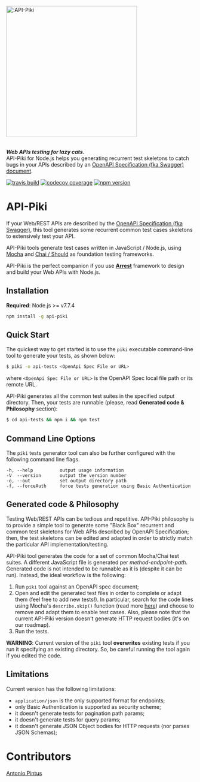 <br />
<a href="https://github.com/vivocha/api-piki"><img alt=":API-Piki" src="https://www.pintux.it/img/api-piki.png" width=350px/></a>
<br /><br />

**_Web APIs testing for lazy cats_.**<br/>
API-Piki for Node.js helps you generating recurrent test skeletons to catch bugs in your APIs described by an [OpenAPI Specification (fka Swagger) document](http://swagger.io/specification/).


[![travis build](https://img.shields.io/travis/vivocha/api-piki.svg)](https://travis-ci.org/vivocha/api-piki)
[![codecov coverage](https://img.shields.io/codecov/c/github/vivocha/api-piki.svg)](https://codecov.io/gh/vivocha/api-piki)
[![npm version](https://img.shields.io/npm/v/api-piki.svg)](https://www.npmjs.com/package/api-piki)


# API-Piki
If your Web/REST APIs are described by the [OpenAPI Specification (fka Swagger)](http://swagger.io/specification/), this tool generates some recurrent common test cases skeletons to extensively test your API.

API-Piki tools generate test cases written in JavaScript / Node.js, using [Mocha](https://mochajs.org/chai
) and [Chai / Should](http://chaijs.com) as foundation testing frameworks.

API-Piki is the perfect companion if you use **[Arrest](https://www.npmjs.com/package/arrest)** framework to design and build your Web APIs with Node.js.


## Installation

**Required**: Node.js >= v7.7.4

```sh
npm install -g api-piki
```

## Quick Start
The quickest way to get started is to use the `piki` executable command-line tool to generate your tests, as shown below:

```bash
$ piki -o api-tests <OpenApi Spec File or URL>
```
where `<OpenApi Spec File or URL>` is the OpenAPI Spec local file path or its remote URL.

API-Piki generates all the common test suites in the specified output directory. Then, your tests are runnable (please, read **Generated code & Philosophy** section):

```bash
$ cd api-tests && npm i && npm test
```

## Command Line Options

The `piki` tests generator tool can also be further configured with the following command line flags.

    -h, --help          output usage information
    -V  --version       output the version number
    -o, --out           set output directory path   
    -f, --forceAuth     force tests generation using Basic Authentication 


## Generated code & Philosophy
Testing Web/REST APIs can be tedious and repetitive.
API-Piki philosophy is to provide a simple tool to generate some "Black Box" recurrent and common test skeletons for Web APIs described by OpenAPI Specification; then, the test skeletons can be edited and adapted in order to strictly match the particular API implementation/testing.

API-Piki tool generates the code for a set of common Mocha/Chai test suites. A different JavaScript file is generated per _method-endpoint-path_.
Generated code is not intended to be runnable as it is (despite it can be run). Instead, the ideal workflow is the following:

1. Run `piki` tool against an OpenAPI spec document;
2. Open and edit the generated test files in order to complete or adapt them (feel free to add new tests!). In particular, search for the code lines using Mocha's `describe.skip()` function (read more [here](https://mochajs.org/#inclusive-tests)) and choose to remove and adapt them to enable test cases. Also, please note that the current API-Piki version doesn't generate HTTP request bodies (it's on our roadmap).
3. Run the tests.

**WARNING**: Current version of the `piki` tool **overwrites** existing tests if you run it specifying an existing directory. So, be careful running the tool again if you edited the code.

## Limitations
Current version has the following limitations:

- `application/json` is the only supported format for endpoints;
- only Basic Authentication is supported as security scheme;
- it doesn't generate tests for pagination path params;
- it doesn't generate tests for query params;
- it doesn't generate JSON Object bodies for HTTP requests (nor parses JSON Schemas);

# Contributors

[Antonio Pintus](https://github.com/pintux) 
